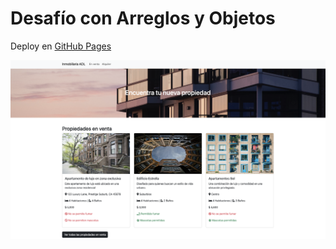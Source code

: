 # Desafío con Arreglos y Objetos

Deploy en [GitHub Pages](https://albotero.github.io/inmobiliaria/)

[![Deploy](./assets/img/screenshot.png)](https://albotero.github.io/inmobiliaria/)
